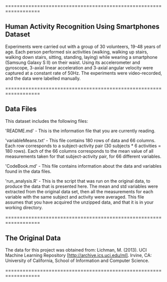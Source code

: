 ==================================================================

## Human Activity Recognition Using Smartphones Dataset
Experiments were carried out with a group of 30 volunteers, 19-48 years of age. Each person performed six activities (walking, walking up stairs, walking down stairs, sitting, standing, laying) while wearing a smartphone (Samsung Galaxy S II) on their waist. Using its accelerometer and gyroscope, 3-axial linear acceleration and 3-axial angular velocity were captured at a constant rate of 50Hz. The experiments were video-recorded, and the data were labelled manually.

==================================================================

## Data Files
This dataset includes the following files:

'README.md' - This is the information file that you are currently reading.

'variableMeans.txt' - This file contains 180 rows of data and 66 columns. Each row corresponds to a subject-activity pair (30 subjects * 6 activities  = 180 rows).  Each of the 66 columns corresponds to the mean value of all measurements taken for that subject-activity pair, for 66 different variables.

'CodeBook.md' - This file contains information about the data and variables found in the data files.

'run_analysis.R' - This is the script that was run on the original data, to produce the data that is presented here. The mean and std variables were extracted from the original data set, then all the measurements for each variable with the same subject and activity were averaged. This file assumes that you have acquired the unzipped data, and that it is in your working directory.

==================================================================

## The Original Data
The data for this project was obtained from: 
Lichman, M. (2013). UCI Machine Learning Repository [http://archive.ics.uci.edu/ml]. Irvine, CA: University of California, School of Information and Computer Science.

==================================================================